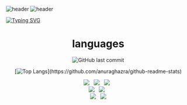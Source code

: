 <!-- 헤더 -->
![header](https://capsule-render.vercel.app/api?type=waving&color=gradient&height=200&section=header&text=%20Hello,%20World!%20🚀&fontSize=40&animation=fadeIn)
![header](https://capsule-render.vercel.app/api?type=waving&color=gradient&height=200&section=header&text=%20Let's%20Code!%20💻&fontSize=40&animation=fadeIn)

<!-- Github Stats & Top Language -->
<!--<img align="center" style="height:180px" src="https://github-readme-stats.vercel.app/api?username=opeak123" /></a> -->            

<!-- 텍스트-->
[![Typing SVG](https://readme-typing-svg.demolab.com?font=Bitter&weight=600&size=30&duration=3000&pause=1000&color=FFFFFF&center=true&vCenter=true&multiline=true&random=false&width=800&height=150&lines=Welcome+to+my+Github+space;If+you+are+interested+in+knowing+more+about+me;I+have+a+portfolio+check+my+proilfe)](https://git.io/typing-svg)
<div align=center><h1> languages </h1>


<!--마지막 커밋-->
![GitHub last commit](https://img.shields.io/github/last-commit/opeak123/opeak123)

<!-- 주석-->

<!-- 언어 순위-->
[![Top Langs](https://github-readme-stats.vercel.app/api/top-langs/?username=opeak123&layout=compact&custom_title=My&nbsp;Language&nbsp;)](https://github.com/anuraghazra/github-readme-stats)


  <!-- 뱃지 -->
<div align=center> 
<img src="https://img.shields.io/badge/C-00599C?style=for-the-badge&logo=C&logoColor=white">
&nbsp; 
<img src="https://img.shields.io/badge/c++-00599C?style=for-the-badge&logo=c%2B%2B&logoColor=white">
&nbsp; 
<img src="https://img.shields.io/badge/C%20Sharp-239120?style=for-the-badge&logo=CSharp&logoColor=white">
&nbsp; 
<br>

<img src="https://img.shields.io/badge/github-181717?style=for-the-badge&logo=github&logoColor=white">
&nbsp; 
<img src="https://img.shields.io/badge/unity-000000?style=for-the-badge&logo=unity&logoColor=white">
&nbsp; 
<br>

<img src="https://img.shields.io/badge/squeak-5BA1F1?style=for-the-badge&logo=squeak&logoColor=white">
&nbsp; 
<img src="https://img.shields.io/badge/smalltalk-596706?style=for-the-badge&logo=squeak&logoColor=white">
<br>
<br>


  
</div>
